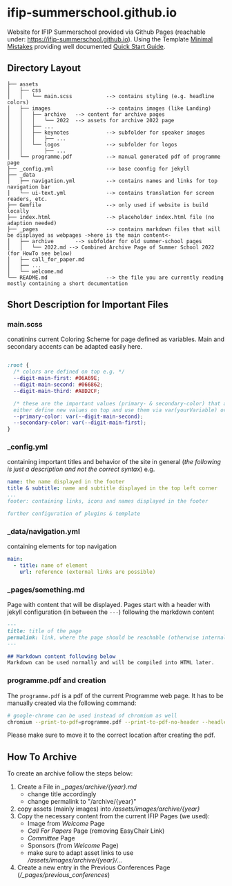 # ifip-summerschool.github.io

Website for IFIP Summerschool provided via Github Pages (reachable under: 
https://ifip-summerschool.github.io).
Using the Template [Minimal Mistakes](https://github.com/mmistakes/minimal-mistakes) providing well documented [Quick Start Guide](https://mmistakes.github.io/minimal-mistakes/docs/quick-start-guide/).

## Directory Layout
```terminal
├── assets
│   ├── css
│   │   └── main.scss           --> contains styling (e.g. headline colors)
│   ├── images                  --> contains images (like Landing)
│   │   ├── archive   --> content for archive pages
│   │   │   └── 2022  --> assets for archive 2022 page
│   │   ├── ...
│   │   ├── keynotes            --> subfolder for speaker images
│   │   │   ├── ...
│   │   └── logos               --> subfolder for logos
│   │       ├── ...
│   └── programme.pdf           --> manual generated pdf of programme page
├── _config.yml                 --> base coonfig for jekyll
├── _data
│   ├── navigation.yml          --> contains names and links for top navigation bar
│   └── ui-text.yml             --> contains translation for screen readers, etc.
├── Gemfile                     --> only used if website is build locally
├── index.html                  --> placeholder index.html file (no adaption needed)
├── _pages                      --> contains markdown files that will be displayed as webpages ->here is the main content<-
│   ├── archive       --> subfolder for old summer-school pages
│   │   └── 2022.md --> Combined Archive Page of Summer School 2022 (for HowTo see below)
│   ├── call_for_paper.md
│   ├── ...
│   └── welcome.md
└── README.md                   --> the file you are currently reading mostly containing a short documentation
```

## Short Description for Important Files

### main.scss
conatinins current Coloring Scheme for page defined as variables. Main and secondary accents can be adapted easily here.
````css

:root {
  /* colors are defined on top e.g. */
  --digit-main-first: #06A69E;
  --digit-main-second: #066862;
  --digit-main-third: #A8D2CF;

  /* these are the important values (primary- & secondary-color) that are reused for styling later
  either define new values on top and use them via var(yourVariable) or set color here directly */
  --primary-color: var(--digit-main-second);
  --secondary-color: var(--digit-main-first);
}
````

### _config.yml
containing important titles and behavior of the site in general (*the following is just a description and not the correct syntax*) e.g.
````yml
name: the name displayed in the footer
title & subtitle: name and subtitle displayed in the top left corner
...
footer: containing links, icons and names displayed in the footer

further configuration of plugins & template
````


### _data/navigation.yml
containing elements for top navigation
````yml
main:
  - title: name of element
    url: reference (external links are possible)
````

### _pages/something.md
Page with content that will be displayed.
Pages start with a header with jekyll configuration (in between the `---`) following the markdown content
````markdown
---
title: title of the page
permalink: link, where the page should be reachable (otherwise internal references has to be used in navigation etc.)
---

## Markdown content following below
Markdown can be used normally and will be compiled into HTML later.
````

### programme.pdf and creation
The `programme.pdf` is a pdf of the current Programme web page. It has to be manually created via the following command:
````bash
# google-chrome can be used instead of chromium as well
chromium --print-to-pdf=programme.pdf --print-to-pdf-no-header --headless --disable-gpu --virtual-time-budget=5000 https://ifip-summerschool.github.io/programme/
````

Please make sure to move it to the correct location after creating the pdf.

## How To Archive

To create an archive follow the steps below:

1. Create a File in *_pages/archive/{year}.md*
    - change title accordingly
    - change permalink to "/archive/{year}"
1. copy assets (mainly images) into */assets/images/archive/{year}*
1. Copy the necessary content from the current IFIP Pages (we used):
    - Image from *Welcome* Page
    - *Call For Papers* Page (removing EasyChair Link)
    - *Committee* Page
    - Sponsors (from *Welcome* Page)
    - make sure to adapt asset links to use */assets/images/archive/{year}/...*
1. Create a new entry in the Previous Conferences Page (*/_pages/previous_conferences*)